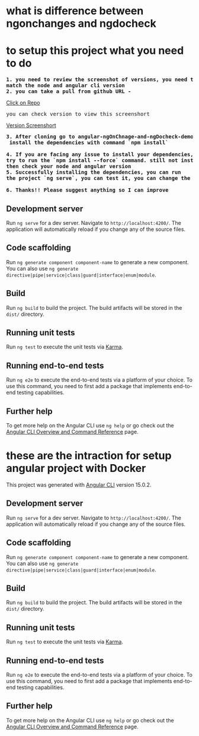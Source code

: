 
# what is difference between ngonchanges and ngdocheck
# to setup this project what you need to do

<pre>
<strong>1. you need to review the screenshot of versions, you need to 
match the node and angular cli version</strong>
<strong>2. you can take a pull from github URL - </strong> </pre>
[Click on Repo](https://github.com/rohitash-eng/angular-ngOnChnage-and-ngDocheck-demo)
<pre>you can check version to view this screenshort</pre>
[Version Screenshort](https://github.com/rohitash-eng/angular-ngOnChnage-and-ngDocheck-demo/blob/main/src/assets/images/version.png)
<pre>
<strong>3. After cloning go to angular-ngOnChnage-and-ngDocheck-demo folder and
 install the dependencies with command `npm install`</strong>

<strong>4. If you are facing any issue to install your dependencies, 
try to run the `npm install --force` command. still not installed 
then check your node and angular version</strong>
<strong>5. Successfully installing the dependencies, you can run 
the project `ng serve`, you can test it, you can change the code as you want</strong>

<strong>6. Thanks!! Please suggest anything so I can improve</strong>
</pre>



## Development server

Run `ng serve` for a dev server. Navigate to `http://localhost:4200/`. The application will automatically reload if you change any of the source files.

## Code scaffolding

Run `ng generate component component-name` to generate a new component. You can also use `ng generate directive|pipe|service|class|guard|interface|enum|module`.

## Build

Run `ng build` to build the project. The build artifacts will be stored in the `dist/` directory.

## Running unit tests

Run `ng test` to execute the unit tests via [Karma](https://karma-runner.github.io).

## Running end-to-end tests

Run `ng e2e` to execute the end-to-end tests via a platform of your choice. To use this command, you need to first add a package that implements end-to-end testing capabilities.

## Further help

To get more help on the Angular CLI use `ng help` or go check out the [Angular CLI Overview and Command Reference](https://angular.io/cli) page.






# these are the intraction for setup angular project with Docker

This project was generated with [Angular CLI](https://github.com/angular/angular-cli) version 15.0.2.

## Development server

Run `ng serve` for a dev server. Navigate to `http://localhost:4200/`. The application will automatically reload if you change any of the source files.

## Code scaffolding

Run `ng generate component component-name` to generate a new component. You can also use `ng generate directive|pipe|service|class|guard|interface|enum|module`.

## Build

Run `ng build` to build the project. The build artifacts will be stored in the `dist/` directory.

## Running unit tests

Run `ng test` to execute the unit tests via [Karma](https://karma-runner.github.io).

## Running end-to-end tests

Run `ng e2e` to execute the end-to-end tests via a platform of your choice. To use this command, you need to first add a package that implements end-to-end testing capabilities.

## Further help

To get more help on the Angular CLI use `ng help` or go check out the [Angular CLI Overview and Command Reference](https://angular.io/cli) page.
